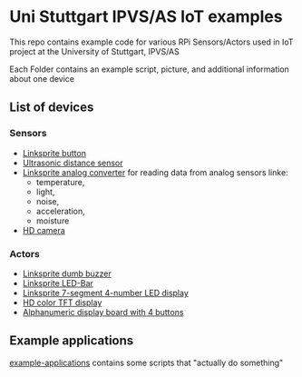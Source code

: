 # Uni Stuttgart IPVS/AS IoT examples
This repo contains example code for various RPi Sensors/Actors used in IoT project at the University of Stuttgart, IPVS/AS

Each Folder contains an example script, picture, and additional information about one device

## List of devices

### Sensors
* [Linksprite button](sensor-linksprite-button)
* [Ultrasonic distance sensor](sensor-ultrasonic-distance)
* [Linksprite analog converter](sensor-linksprite-ADconverter) for reading data from analog sensors linke: 
  * temperature, 
  * light, 
  * noise, 
  * acceleration, 
  * moisture
* [HD camera](sensor-HD-camera)


### Actors
* [Linksprite dumb buzzer](actor-linksprite-buzzer)
* [Linksprite LED-Bar](actor-linksprite-led-bar)
* [Linksprite 7-segment 4-number LED display](actor-led-7segment-4numbers)
* [HD color TFT display](actor-graphic-TFT-display)
* [Alphanumeric display board with 4 buttons](actor-alphanumeric-display-board)



## Example applications
[example-applications](example-applications/) contains some scripts that "actually do something"

